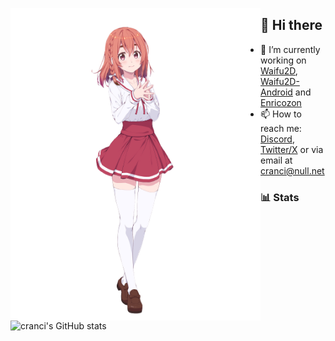 <a href="[https://twitter.com/hanamori59ya/status/1543735761354125312](https://twitter.com/kanokari_anime](https://twitter.com/kanokari_anime)"><img align="left" src="sumi.png" alt="Sumi-chan"  width="400px"></a>

## :wave: Hi there

- :telescope: I’m currently working on [Waifu2D](https://github.com/cranci1/waifu2D/), [Waifu2D-Android](https://github.com/cranci1/waifu2D-android) and [Enricozon](https://github.com/cranci1/Enricozon) 
- :mailbox: How to reach me: [Discord](https://discord.com/users/908762694096654397), [Twitter/X](https://twitter.com/cranci_) or via email at [cranci@null.net](mailto:cranci@null.net)

### :bar_chart: Stats
<a align="right">![cranci's GitHub stats](https://github-readme-stats.vercel.app/api?username=cranci1&show_icons=true&theme=dark)</a>
